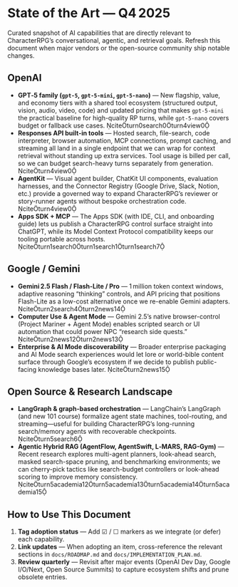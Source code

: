 # State of the Art — Q4 2025

Curated snapshot of AI capabilities that are directly relevant to CharacterRPG’s conversational, agentic, and retrieval goals. Refresh this document when major vendors or the open-source community ship notable changes.

## OpenAI

- **GPT‑5 family (`gpt-5`, `gpt-5-mini`, `gpt-5-nano`)** — New flagship, value, and economy tiers with a shared tool ecosystem (structured output, vision, audio, video, code) and updated pricing that makes `gpt-5-mini` the practical baseline for high-quality RP turns, while `gpt-5-nano` covers budget or fallback use cases. citeturn0search0turn4view0
- **Responses API built-in tools** — Hosted search, file-search, code interpreter, browser automation, MCP connections, prompt caching, and streaming all land in a single endpoint that we can wrap for context retrieval without standing up extra services. Tool usage is billed per call, so we can budget search-heavy turns separately from generation. citeturn4view0
- **AgentKit** — Visual agent builder, ChatKit UI components, evaluation harnesses, and the Connector Registry (Google Drive, Slack, Notion, etc.) provide a governed way to expand CharacterRPG’s reviewer or story-runner agents without bespoke orchestration code. citeturn4view0
- **Apps SDK + MCP** — The Apps SDK (with IDE, CLI, and onboarding guide) lets us publish a CharacterRPG control surface straight into ChatGPT, while its Model Context Protocol compatibility keeps our tooling portable across hosts. citeturn1search0turn1search1turn1search7

## Google / Gemini

- **Gemini 2.5 Flash / Flash-Lite / Pro** — 1 million token context windows, adaptive reasoning “thinking” controls, and API pricing that positions Flash-Lite as a low-cost alternative once we re-enable Gemini adapters. citeturn2search4turn2news14
- **Computer Use & Agent Mode** — Gemini 2.5’s native browser-control (Project Mariner + Agent Mode) enables scripted search or UI automation that could power NPC “research side quests.” citeturn2news12turn2news13
- **Enterprise & AI Mode discoverability** — Broader enterprise packaging and AI Mode search experiences would let lore or world-bible content surface through Google’s ecosystem if we decide to publish public-facing knowledge bases later. citeturn2news15

## Open Source & Research Landscape

- **LangGraph & graph-based orchestration** — LangChain’s LangGraph (and new 101 course) formalize agent state machines, tool-routing, and streaming—useful for building CharacterRPG’s long-running search/memory agents with recoverable checkpoints. citeturn5search6
- **Agentic Hybrid RAG (AgentFlow, AgentSwift, L‑MARS, RAG-Gym)** — Recent research explores multi-agent planners, look-ahead search, masked search-space pruning, and benchmarking environments; we can cherry-pick tactics like search-budget controllers or look-ahead scoring to improve memory consistency. citeturn5academia12turn5academia13turn5academia14turn5academia15

## How to Use This Document

1. **Tag adoption status** — Add ☑ / ☐ markers as we integrate (or defer) each capability.
2. **Link updates** — When adopting an item, cross-reference the relevant sections in `docs/ROADMAP.md` and `docs/IMPLEMENTATION_PLAN.md`.
3. **Review quarterly** — Revisit after major events (OpenAI Dev Day, Google I/O/Next, Open Source Summits) to capture ecosystem shifts and prune obsolete entries.

